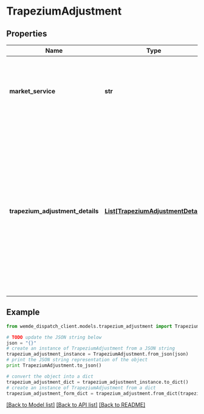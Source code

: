 # TrapeziumAdjustment


## Properties

Name | Type | Description | Notes
------------ | ------------- | ------------- | -------------
**market_service** | **str** | Market Service for which the Trapezium Adjustments in a Semi-Scheduled Facility applies to | [optional] 
**trapezium_adjustment_details** | [**List[TrapeziumAdjustmentDetail]**](TrapeziumAdjustmentDetail.md) | An array of Trapezium Adjustment Details that determines the final value of Enablement Minimum, Enablement Maximum, Low Breakpoint, High Breakpoint, and Ramp-Rates used in a relevant Market Service for each Facility | [optional] 

## Example

```python
from wemde_dispatch_client.models.trapezium_adjustment import TrapeziumAdjustment

# TODO update the JSON string below
json = "{}"
# create an instance of TrapeziumAdjustment from a JSON string
trapezium_adjustment_instance = TrapeziumAdjustment.from_json(json)
# print the JSON string representation of the object
print TrapeziumAdjustment.to_json()

# convert the object into a dict
trapezium_adjustment_dict = trapezium_adjustment_instance.to_dict()
# create an instance of TrapeziumAdjustment from a dict
trapezium_adjustment_form_dict = trapezium_adjustment.from_dict(trapezium_adjustment_dict)
```
[[Back to Model list]](../README.md#documentation-for-models) [[Back to API list]](../README.md#documentation-for-api-endpoints) [[Back to README]](../README.md)


